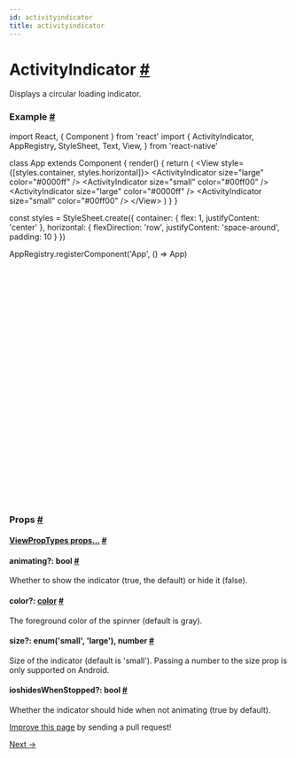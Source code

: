 ```yaml
---
id: activityindicator
title: activityindicator
---
```

<a id="content"></a><h1><a class="anchor" name="activityindicator"></a>ActivityIndicator <a class="hash-link" href="docs/activityindicator.html#activityindicator">#</a></h1><div><div><p>Displays a circular loading indicator.</p><h3><a class="anchor" name="example"></a>Example <a class="hash-link" href="docs/activityindicator.html#example">#</a></h3><div class="web-player"><div class="prism language-javascript"><span class="token keyword">import</span> React<span class="token punctuation">,</span> <span class="token punctuation">{</span> Component <span class="token punctuation">}</span> <span class="token keyword">from</span> <span class="token string">'react'</span>
<span class="token keyword">import</span> <span class="token punctuation">{</span>
  ActivityIndicator<span class="token punctuation">,</span>
  AppRegistry<span class="token punctuation">,</span>
  StyleSheet<span class="token punctuation">,</span>
  Text<span class="token punctuation">,</span>
  View<span class="token punctuation">,</span>
<span class="token punctuation">}</span> <span class="token keyword">from</span> <span class="token string">'react-native'</span>

<span class="token keyword">class</span> <span class="token class-name">App</span> <span class="token keyword">extends</span> <span class="token class-name">Component</span> <span class="token punctuation">{</span>
  <span class="token function">render</span><span class="token punctuation">(</span><span class="token punctuation">)</span> <span class="token punctuation">{</span>
    <span class="token keyword">return</span> <span class="token punctuation">(</span>
      <span class="token operator">&lt;</span>View style<span class="token operator">=</span><span class="token punctuation">{</span><span class="token punctuation">[</span>styles<span class="token punctuation">.</span>container<span class="token punctuation">,</span> styles<span class="token punctuation">.</span>horizontal<span class="token punctuation">]</span><span class="token punctuation">}</span><span class="token operator">&gt;</span>
        <span class="token operator">&lt;</span>ActivityIndicator size<span class="token operator">=</span><span class="token string">"large"</span> color<span class="token operator">=</span><span class="token string">"#0000ff"</span> <span class="token operator">/</span><span class="token operator">&gt;</span>
        <span class="token operator">&lt;</span>ActivityIndicator size<span class="token operator">=</span><span class="token string">"small"</span> color<span class="token operator">=</span><span class="token string">"#00ff00"</span> <span class="token operator">/</span><span class="token operator">&gt;</span>
        <span class="token operator">&lt;</span>ActivityIndicator size<span class="token operator">=</span><span class="token string">"large"</span> color<span class="token operator">=</span><span class="token string">"#0000ff"</span> <span class="token operator">/</span><span class="token operator">&gt;</span>
        <span class="token operator">&lt;</span>ActivityIndicator size<span class="token operator">=</span><span class="token string">"small"</span> color<span class="token operator">=</span><span class="token string">"#00ff00"</span> <span class="token operator">/</span><span class="token operator">&gt;</span>
      <span class="token operator">&lt;</span><span class="token operator">/</span>View<span class="token operator">&gt;</span>
    <span class="token punctuation">)</span>
  <span class="token punctuation">}</span>
<span class="token punctuation">}</span>

<span class="token keyword">const</span> styles <span class="token operator">=</span> StyleSheet<span class="token punctuation">.</span><span class="token function">create</span><span class="token punctuation">(</span><span class="token punctuation">{</span>
  container<span class="token punctuation">:</span> <span class="token punctuation">{</span>
    flex<span class="token punctuation">:</span> <span class="token number">1</span><span class="token punctuation">,</span>
    justifyContent<span class="token punctuation">:</span> <span class="token string">'center'</span>
  <span class="token punctuation">}</span><span class="token punctuation">,</span>
  horizontal<span class="token punctuation">:</span> <span class="token punctuation">{</span>
    flexDirection<span class="token punctuation">:</span> <span class="token string">'row'</span><span class="token punctuation">,</span>
    justifyContent<span class="token punctuation">:</span> <span class="token string">'space-around'</span><span class="token punctuation">,</span>
    padding<span class="token punctuation">:</span> <span class="token number">10</span>
  <span class="token punctuation">}</span>
<span class="token punctuation">}</span><span class="token punctuation">)</span>

AppRegistry<span class="token punctuation">.</span><span class="token function">registerComponent</span><span class="token punctuation">(</span><span class="token string">'App'</span><span class="token punctuation">,</span> <span class="token punctuation">(</span><span class="token punctuation">)</span> <span class="token operator">=&gt;</span> App<span class="token punctuation">)</span></div><iframe style="margin-top:4px;" width="880" height="420" data-src="//cdn.rawgit.com/dabbott/react-native-web-player/gh-v1.2.6/index.html#code=import%20React%2C%20%7B%20Component%20%7D%20from%20'react'%0Aimport%20%7B%0A%20%20ActivityIndicator%2C%0A%20%20AppRegistry%2C%0A%20%20StyleSheet%2C%0A%20%20Text%2C%0A%20%20View%2C%0A%7D%20from%20'react-native'%0A%0Aclass%20App%20extends%20Component%20%7B%0A%20%20render()%20%7B%0A%20%20%20%20return%20(%0A%20%20%20%20%20%20%3CView%20style%3D%7B%5Bstyles.container%2C%20styles.horizontal%5D%7D%3E%0A%20%20%20%20%20%20%20%20%3CActivityIndicator%20size%3D%22large%22%20color%3D%22%230000ff%22%20%2F%3E%0A%20%20%20%20%20%20%20%20%3CActivityIndicator%20size%3D%22small%22%20color%3D%22%2300ff00%22%20%2F%3E%0A%20%20%20%20%20%20%20%20%3CActivityIndicator%20size%3D%22large%22%20color%3D%22%230000ff%22%20%2F%3E%0A%20%20%20%20%20%20%20%20%3CActivityIndicator%20size%3D%22small%22%20color%3D%22%2300ff00%22%20%2F%3E%0A%20%20%20%20%20%20%3C%2FView%3E%0A%20%20%20%20)%0A%20%20%7D%0A%7D%0A%0Aconst%20styles%20%3D%20StyleSheet.create(%7B%0A%20%20container%3A%20%7B%0A%20%20%20%20flex%3A%201%2C%0A%20%20%20%20justifyContent%3A%20'center'%0A%20%20%7D%2C%0A%20%20horizontal%3A%20%7B%0A%20%20%20%20flexDirection%3A%20'row'%2C%0A%20%20%20%20justifyContent%3A%20'space-around'%2C%0A%20%20%20%20padding%3A%2010%0A%20%20%7D%0A%7D)%0A%0AAppRegistry.registerComponent('App'%2C%20()%20%3D%3E%20App)" frameborder="0"></iframe></div></div><h3><a class="anchor" name="props"></a>Props <a class="hash-link" href="docs/activityindicator.html#props">#</a></h3><div class="props"><div class="prop"><h4 class="propTitle"><a class="anchor" name="viewproptypes"></a><a href="docs/viewproptypes.html#props">ViewPropTypes props...</a> <a class="hash-link" href="docs/activityindicator.html#viewproptypes">#</a></h4></div><div class="prop"><h4 class="propTitle"><a class="anchor" name="animating"></a>animating?: <span class="propType">bool</span> <a class="hash-link" href="docs/activityindicator.html#animating">#</a></h4><div><p>Whether to show the indicator (true, the default) or hide it (false).</p></div></div><div class="prop"><h4 class="propTitle"><a class="anchor" name="color"></a>color?: <span class="propType"><a href="docs/colors.html">color</a></span> <a class="hash-link" href="docs/activityindicator.html#color">#</a></h4><div><p>The foreground color of the spinner (default is gray).</p></div></div><div class="prop"><h4 class="propTitle"><a class="anchor" name="size"></a>size?: <span class="propType"><span><span>enum('small', 'large'), </span>number</span></span> <a class="hash-link" href="docs/activityindicator.html#size">#</a></h4><div><p>Size of the indicator (default is 'small').
Passing a number to the size prop is only supported on Android.</p></div></div><div class="prop"><h4 class="propTitle"><a class="anchor" name="hideswhenstopped"></a><span class="platform">ios</span>hidesWhenStopped?: <span class="propType">bool</span> <a class="hash-link" href="docs/activityindicator.html#hideswhenstopped">#</a></h4><div><p>Whether the indicator should hide when not animating (true by default).</p></div></div></div></div><p class="edit-page-block"><a target="_blank" href="https://github.com/facebook/react-native/blob/master/Libraries/Components/ActivityIndicator/ActivityIndicator.js">Improve this page</a> by sending a pull request!</p><div class="docs-prevnext"><a class="docs-next" href="docs/button.html#content">Next →</a></div>